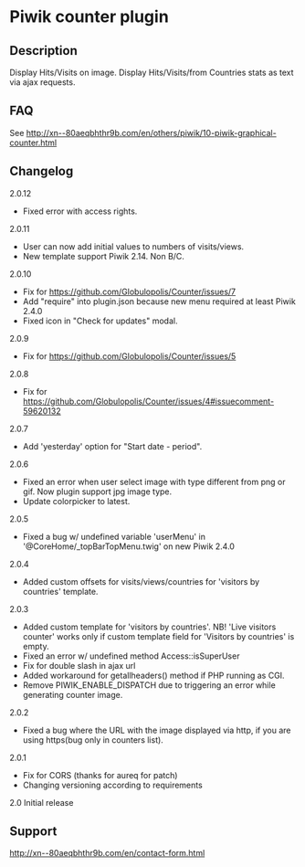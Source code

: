 # Piwik counter plugin

## Description

Display Hits/Visits on image. Display Hits/Visits/from Countries stats as text via ajax requests.

## FAQ

See http://xn--80aeqbhthr9b.com/en/others/piwik/10-piwik-graphical-counter.html

## Changelog
2.0.12
* Fixed error with access rights.

2.0.11
* User can now add initial values to numbers of visits/views.
* New template support Piwik 2.14. Non B/C.

2.0.10
* Fix for https://github.com/Globulopolis/Counter/issues/7
* Add "require" into plugin.json because new menu required at least Piwik 2.4.0
* Fixed icon in "Check for updates" modal.

2.0.9
* Fix for https://github.com/Globulopolis/Counter/issues/5

2.0.8
* Fix for https://github.com/Globulopolis/Counter/issues/4#issuecomment-59620132

2.0.7
* Add 'yesterday' option for "Start date - period".

2.0.6
* Fixed an error when user select image with type different from png or gif. Now plugin support jpg image type.
* Update colorpicker to latest.

2.0.5
* Fixed a bug w/ undefined variable 'userMenu' in '@CoreHome/_topBarTopMenu.twig' on new Piwik 2.4.0

2.0.4
* Added custom offsets for visits/views/countries for 'visitors by countries' template.

2.0.3
* Added custom template for 'visitors by countries'. NB! 'Live visitors counter' works only if custom template field for 'Visitors by countries' is empty.
* Fixed an error w/ undefined method Access::isSuperUser
* Fix for double slash in ajax url
* Added workaround for getallheaders() method if PHP running as CGI.
* Remove PIWIK_ENABLE_DISPATCH due to triggering an error while generating counter image.

2.0.2
* Fixed a bug where the URL with the image displayed via http, if you are using https(bug only in counters list).

2.0.1
* Fix for CORS (thanks for aureq for patch)
* Changing versioning according to requirements

2.0 Initial release

## Support

http://xn--80aeqbhthr9b.com/en/contact-form.html
